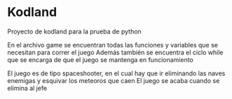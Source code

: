 # Kodland
Proyecto de kodland para la prueba de python

En el archivo game se encuentran todas las funciones y variables que se necesitan para correr el juego
Además también se encuentra el ciclo while que se encarga de que el juego se mantenga en funcionamiento

El juego es de tipo spaceshooter, en el cual hay que ir eliminando las naves enemigas y esquivar los meteoros que caen
El juego se acaba cuando se elimina al jefe
